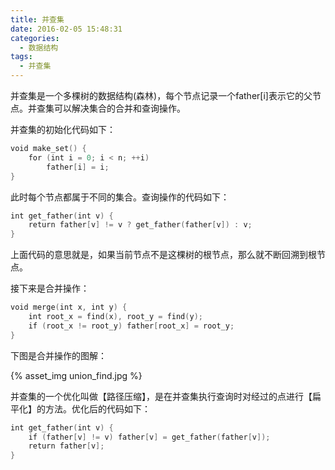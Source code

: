 ```yaml
---
title: 并查集
date: 2016-02-05 15:48:31
categories:
  - 数据结构
tags:
  - 并查集
---
```


并查集是一个多棵树的数据结构(森林)，每个节点记录一个father[i]表示它的父节点。并查集可以解决集合的合并和查询操作。

<!-- more -->
并查集的初始化代码如下：

``` cpp
void make_set() {
    for (int i = 0; i < n; ++i)
        father[i] = i;
}
```

此时每个节点都属于不同的集合。查询操作的代码如下：

``` cpp
int get_father(int v) {
    return father[v] != v ? get_father(father[v]) : v;
}
```

上面代码的意思就是，如果当前节点不是这棵树的根节点，那么就不断回溯到根节点。

接下来是合并操作：

``` cpp
void merge(int x, int y) {
    int root_x = find(x), root_y = find(y);
    if (root_x != root_y) father[root_x] = root_y;
}
```

下图是合并操作的图解：

{% asset_img union_find.jpg %}

并查集的一个优化叫做【路径压缩】，是在并查集执行查询时对经过的点进行【扁平化】的方法。优化后的代码如下：

``` cpp
int get_father(int v) {
    if (father[v] != v) father[v] = get_father(father[v]);
    return father[v];
}
```